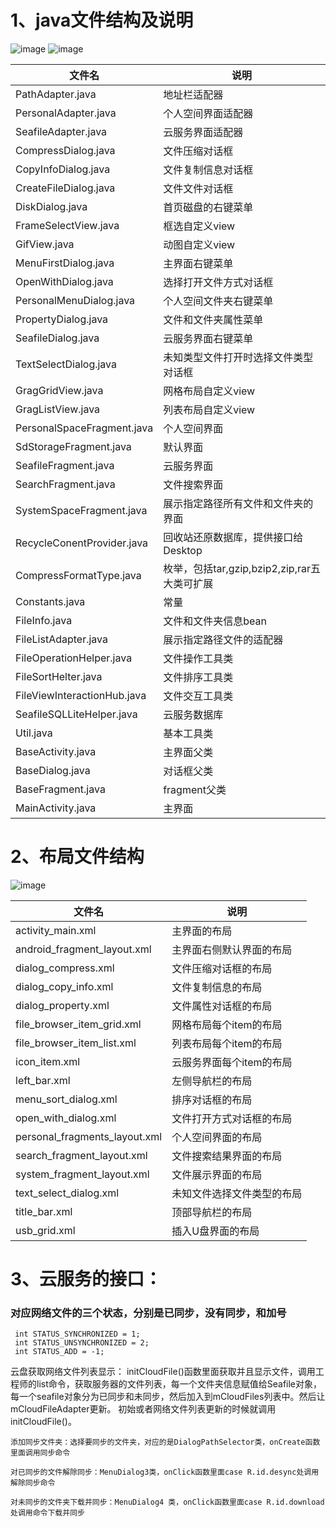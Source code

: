 # 1、java文件结构及说明<br />
![image](https://github.com/openthos/oto-filemanager/blob/master/doc/summary/pictures/java_structure1.png)
![image](https://github.com/openthos/oto-filemanager/blob/master/doc/summary/pictures/java_structure2.png)

|文件名|说明|
|------|----|
|PathAdapter.java|地址栏适配器|
|PersonalAdapter.java|个人空间界面适配器|
|SeafileAdapter.java|云服务界面适配器|
|CompressDialog.java|文件压缩对话框|
|CopyInfoDialog.java|文件复制信息对话框|
|CreateFileDialog.java|文件文件对话框|
|DiskDialog.java|首页磁盘的右键菜单|
|FrameSelectView.java|框选自定义view|
|GifView.java|动图自定义view|
|MenuFirstDialog.java|主界面右键菜单|
|OpenWithDialog.java|选择打开文件方式对话框|
|PersonalMenuDialog.java|个人空间文件夹右键菜单|
|PropertyDialog.java|文件和文件夹属性菜单|
|SeafileDialog.java|云服务界面右键菜单|
|TextSelectDialog.java|未知类型文件打开时选择文件类型对话框|
|GragGridView.java|网格布局自定义view|
|GragListView.java|列表布局自定义view|
|PersonalSpaceFragment.java|个人空间界面|
|SdStorageFragment.java|默认界面|
|SeafileFragment.java|云服务界面|
|SearchFragment.java|文件搜索界面|
|SystemSpaceFragment.java|展示指定路径所有文件和文件夹的界面|
|RecycleConentProvider.java|回收站还原数据库，提供接口给Desktop|
|CompressFormatType.java|枚举，包括tar,gzip,bzip2,zip,rar五大类可扩展|
|Constants.java|常量|
|FileInfo.java|文件和文件夹信息bean|
|FileListAdapter.java|展示指定路径文件的适配器|
|FileOperationHelper.java|文件操作工具类|
|FileSortHelter.java|文件排序工具类|
|FileViewInteractionHub.java|文件交互工具类|
|SeafileSQLLiteHelper.java|云服务数据库|
|Util.java|基本工具类|
|BaseActivity.java|主界面父类|
|BaseDialog.java|对话框父类|
|BaseFragment.java|fragment父类|
|MainActivity.java|主界面|

# 2、布局文件结构
![image](https://github.com/openthos/oto-filemanager-analysis/blob/master/doc/summary/pictures/layout_structure.png)

|文件名|说明|
|------|----|
|activity_main.xml|主界面的布局|
|android_fragment_layout.xml|主界面右侧默认界面的布局|
|dialog_compress.xml|文件压缩对话框的布局|
|dialog_copy_info.xml|文件复制信息的布局|
|dialog_property.xml|文件属性对话框的布局|
|file_browser_item_grid.xml|网格布局每个item的布局|
|file_browser_item_list.xml|列表布局每个item的布局|
|icon_item.xml|云服务界面每个item的布局|
|left_bar.xml|左侧导航栏的布局|
|menu_sort_dialog.xml|排序对话框的布局|
|open_with_dialog.xml|文件打开方式对话框的布局|
|personal_fragments_layout.xml|个人空间界面的布局|
|search_fragment_layout.xml|文件搜索结果界面的布局|
|system_fragment_layout.xml|文件展示界面的布局|
|text_select_dialog.xml|未知文件选择文件类型的布局|
|title_bar.xml|顶部导航栏的布局|
|usb_grid.xml|插入U盘界面的布局|

# 3、云服务的接口：
### 对应网络文件的三个状态，分别是已同步，没有同步，和加号
     int STATUS_SYNCHRONIZED = 1;
     int STATUS_UNSYNCHRONIZED = 2;
     int STATUS_ADD = -1;

云盘获取网络文件列表显示：
initCloudFile()函数里面获取并且显示文件，调用工程师的list命令，获取服务器的文件列表，每一个文件夹信息赋值给Seafile对象，每一个seafile对象分为已同步和未同步，然后加入到mCloudFiles列表中。然后让mCloudFileAdapter更新。
初始或者网络文件列表更新的时候就调用initCloudFile()。

    添加同步文件夹：选择要同步的文件夹，对应的是DialogPathSelector类，onCreate函数里面调用同步命令

    对已同步的文件解除同步：MenuDialog3类，onClick函数里面case R.id.desync处调用解除同步命令

    对未同步的文件夹下载并同步：MenuDialog4 类，onClick函数里面case R.id.download处调用命令下载并同步
